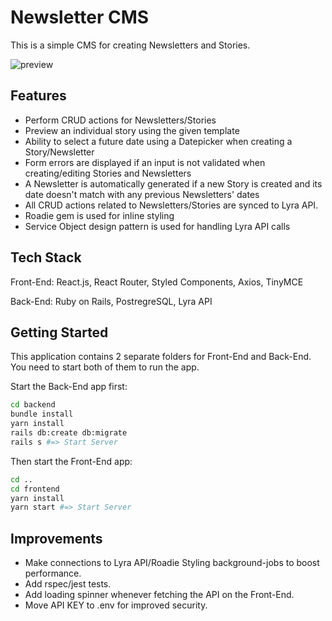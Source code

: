 # Newsletter CMS

This is a simple CMS for creating Newsletters and Stories.

![preview](https://i.ibb.co/9pWZprw/Screen-Shot-2020-11-23-at-11-20-37.png)

## Features
- Perform CRUD actions for Newsletters/Stories
- Preview an individual story using the given template
- Ability to select a future date using a Datepicker when creating a Story/Newsletter
- Form errors are displayed if an input is not validated when creating/editing Stories and Newsletters
- A Newsletter is automatically generated if a new Story is created and its date doesn't match with any previous Newsletters' dates
- All CRUD actions related to Newsletters/Stories are synced to Lyra API.
- Roadie gem is used for inline styling
- Service Object design pattern is used for handling Lyra API calls


## Tech Stack
Front-End: React.js, React Router, Styled Components, Axios, TinyMCE

Back-End: Ruby on Rails, PostregreSQL, Lyra API

## Getting Started
This application contains 2 separate folders for Front-End and Back-End.
You need to start both of them to run the app.

Start the Back-End app first:

```bash
cd backend
bundle install
yarn install
rails db:create db:migrate
rails s #=> Start Server
```

Then start the Front-End app:

```bash
cd ..
cd frontend
yarn install
yarn start #=> Start Server
```



## Improvements
- Make connections to Lyra API/Roadie Styling background-jobs to boost performance.
- Add rspec/jest tests.
- Add loading spinner whenever fetching the API on the Front-End.
- Move API KEY to .env for improved security.
